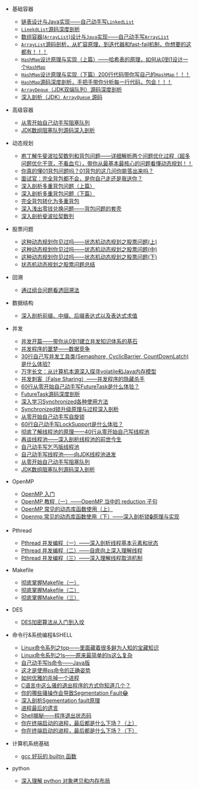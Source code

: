 * 基础容器
    * [链表设计与Java实现——自己动手写`LinkedList`](./container/01-链表设计与实现.md)
    * [`LinekdList`源码深度剖析](./container/02-linkedlist源码剖析.md)
    * [数组容器(`ArrayList`)设计与`Java`实现——自己动手写`ArrayList`](./container/03-array容器设计与实现.md)
    * [`ArrayList`源码剖析，从扩容原理，到迭代器和fast-fail机制，你想要的这都有！！！](./container/04-arraylist源码剖析.md)
    * [`HashMap`设计原理与实现（上篇）——哈希表的原理，如何从0到1设计一个`HashMap`](./container/05-hashmap设计与实现.md)
    * [`HashMap`设计原理与实现（下篇）200行代码带你写自己的`HashMap`！！！](./container/06-hashmap设计与实现.md)
    * [`HashMap`源码深度剖析，手把手带你分析每一行代码，包会！！！](./container/07-hashmap源码剖析.md)
    * [`ArrayDeque`（JDK双端队列）源码深度剖析](./container/08-arraydeque源码剖析.md)
    * [深入剖析（JDK）`ArrayQueue` 源码](./container/09-arrayqueue源码剖析.md)
    
* 高级容器
    * [从零开始自己动手写阻塞队列](/concurrency/java/11blockingqueue.md)
    * [JDK数组阻塞队列源码深入剖析](/concurrency/java/12blockingqueuesrc.md)
    
* 动态规划
    * [庖丁解牛斐波拉契数列和背包问题——详细解析两个问题优化过程（超多问题优化干货，不看血亏），带你从最基本最核心的问题看懂动态规划！！](./da/01-动态规划.md)
    * [你真的懂01背包问题吗？01背包的这几问你能答出来吗？](./da/02-01背包问题.md)
    * [面试官：完全背包都不会，是你自己走还是我送你？](./da/03完全背包.md)
    * [深入剖析多重背包问题（上篇）](./da/04多重背包v1.md)
    * [深入剖析多重背包问题（下篇）](./da/04多重背包v2.md)
    * [完全背包转化为多重背包](./da/14深入剖析完全背包.md)
    * [深入浅出零钱兑换问题——背包问题的套壳](./da/13零钱兑换.md)
    * [深入剖析斐波拉契数列](./da/05深入剖析斐波拉契数列.md)
    
* 股票问题
    * [这种动态规划你见过吗——状态机动态规划之股票问题(上)](./da/09状态机动态规划.md)
    * [这种动态规划你见过吗——状态机动态规划之股票问题(中)](./da/10状态机动态规划02.md)
    * [这种动态规划你见过吗——状态机动态规划之股票问题(下)](./da/11状态机动态规划03.md)
    * [状态机动态规划之股票问题总结](./da/12状态机动态规划总结.md)
    
* 回溯
    * [通过组合问题看透回溯法](./da/backtrace/01combinations.md)
    
* 数据结构
    * [深入剖析前缀、中缀、后缀表达式以及表达式求值](./da/07表达式求值.md)
    
* 并发
    * [并发开篇——带你从0到1建立并发知识体系的基石](./concurrency/java/01初始java并发.md)
    * [并发程序的噩梦——数据竞争](./concurrency/java/02并发的噩梦.md)
    * [30行自己写并发工具类(Semaphore, CyclicBarrier, CountDownLatch)是什么体验?](./concurrency/java/03自己动手写并发工具类.md)
    * [万字长文：从计算机本源深入探寻volatile和Java内存模型](./concurrency/java/04volatile.md)
    * [并发刺客（False Sharing）——并发程序的隐藏杀手](./concurrency/java/05falsesharing.md)
    * [60行从零开始自己动手写FutureTask是什么体验？](./concurrency/java/06futuretask.md)
    * [FutureTask源码深度剖析](/concurrency/java/07futuretasksrc.md)
    * [深入学习Synchronized各种使用方法](/concurrency/java/08synchronizedusage.md)
    * [Synchronized锁升级原理与过程深入剖析](/concurrency/java/09synchronized.md)
    * [从零开始自己动手写自旋锁](/concurrency/java/10spinlock.md)
    * [60行自己动手写LockSupport是什么体验？](/concurrency/java/13locksupport.md)
    * [彻底了解线程池的原理——40行从零开始自己写线程池](/concurrency/java/14threadpool.md)
    * [再谈线程池——深入剖析线程池的前世今生](concurrency/java/16retalkingthreadpool.md)
    * [自己动手写乞丐版线程池](concurrency/java/17threadpoolimplementation.md)
    * [自己动手写线程池——向JDK线程池进发](concurrency/java/18threadpoolmorecloseJDK.md)
    * [从零开始自己动手写阻塞队列](/concurrency/java/11blockingqueue.md)
    * [JDK数组阻塞队列源码深入剖析](/concurrency/java/12blockingqueuesrc.md)
    
* OpenMP
    * [OpenMP 入门](concurrency/openmp/01introduction.md)
    * [OpenMP 教程（一）——OpenMP 当中的 reduction 子句
    ](concurrency/openmp/02openmp.md)
    * [OpenMP 常见的动态库函数使用（上）](concurrency/openmp/03runtime1.md)
    * [Openmp 常见的动态库函数使用（下）——深入剖析锁🔒原理与实现](concurrency/openmp/04runtime2.md)
    
* Pthread
    * [Pthread 并发编程（一）——深入剖析线程基本元素和状态](concurrency/pthread/01pthread.md)
    * [Pthread 并发编程（二）——自底向上深入理解线程](concurrency/pthread/02pthread.md)
    * [Pthread 并发编程（三）——深入理解线程取消机制](concurrency/pthread/03pthread.md)
    
* Makefile
    * [彻底掌握Makefile（一）](./tools/makefile/01.md)
    * [彻底掌握Makefile（二）](./tools/makefile/02.md)
    * [彻底掌握Makefile（三）](./tools/makefile/03.md)

* DES
    * [DES加密算法从入门到入坟](./des/des.md)
    
* 命令行&系统编程&SHELL
    * [Linux命令系列之top——里面藏着很多鲜为人知的宝藏知识](linux/command/01top.md)
    * [Linux命令系列之ls——原来最简单的ls这么复杂](linux/command/02ls.md)
    * [自己动手写ls命令——Java版](linux/command/03mkls.md)
    * [这才是使用ps命令的正确姿势](linux/command/05ps.md)
    * [如何优雅的杀掉一个进程](linux/command/06kill.md)
    * [C语言中这么骚的退出程序的方式你知道几个？](linux/programming/01exit.md)
    * [你的哪些骚操作会导致Segmentation Fault😂](linux/programming/02sgementation.md)
    * [深入剖析Sgementation fault原理](linux/programming/03segprincinple.md)
    * [进程最后的遗言](linux/programming/04processdie.md)
    * [Shell揭秘——程序退出状态码](linux/command/04exitstatus.md)
    * [你在终端启动的进程，最后都是什么下场？（上）](linux/shell/01jobcontrol.md)
    * [你在终端启动的进程，最后都是什么下场？（下）](linux/shell/02jobcontrol.md)
* 计算机系统基础
    * [gcc 好玩的 builtin 函数](pl/c_cpp/01builtin.md)
* python
    * [深入理解 python 对象拷贝和内存布局](pl/python/misc/01copy.md)